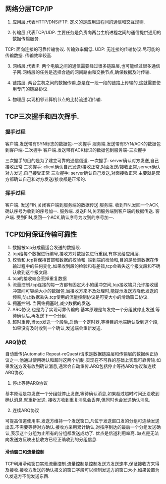 ## 网络分层TCP/IP

1. 应用层,代表HTTP/DNS/FTP. 定义的是应用进程间的通信和交互规则.

2. 传输层,代表TCP/UDP. 主要任务是负责向两台主机进程之间的通信提供通用的数据传输服务.

  TCP: 面向连接的可靠传输协议. 传输效率偏低.
  UDP: 无连接的传输协议.尽可能的传输数据. 传输效率较高.

3. 网络层,代表IP. 两个电脑之间的通信需要经过很多链路层,也可能经过很多通信子网.网络层的任务是选择合适的网间路由和交换节点,确保数据及时传输.

4. 链路层. 两台主机之间的数据传输,总是在一段一段的链路上传输的,这就需要使用专门的链路协议.

5. 物理层.实现相邻计算机节点的比特流透明传输.

## TCP三次握手和四次挥手.

### 握手过程

客户端.发送带有SYN标志的数据包-一次握手
服务端.发送带有SYN/ACK的数据包到客户端-二次握手
客户端.发送带有ACK标识的数据包到服务端-三次握手

三次握手的目的是为了建立可靠的通信信道.
一次握手: server确认对方发送,自己接收正常
二次握手: client确认自己发送/接收正常,对面发送/接收正常,server确认对方发送,自己接受正常
三次握手: server确认自己发送,对面接收正常
主要就是双方都确认自己和对方发送/接收都是正常的.

### 挥手过程

客户端. 发送FIN,关闭客户端到服务端的数据传送
服务端. 收到FIN,发回一个ACK,确认序号为收到的序号加一.
服务端. 发送FIN,关闭服务端到客户端的数据传送.
客户端. 受到FIN,发回一个ACK,确认序号为收到的序号加一.

## TCP如何保证传输可靠性

1. 数据被tcp分成最适合发送的数据段.
2. tcp给每个数据进行编号,接收方对数据包进行重组,有序发给应用层.
3. 校验和.tcp将保持首部和数据的校验和. 端到端的检验和,目的是检测数据在传输过程中的任何变化.如果收到段的检验和有差错,tcp会丢失这个报文段和不确认收到这个报文段.
4. tcp的接收端会丢掉重复数据
5. 流量控制.tcp连接的每一方都有固定大小的缓冲空间,tcp接收端只允许接收缓冲空间可容纳大小的数据包,当接收方来不及处理时,能提示发送方降低发送的频率,防止数据丢失.tcp使用的流量控制协议是可变大小的滑动窗口协议.
6. 拥塞控制. 当网络拥塞时,减少数据的发送.
7. ARQ协议,也是为了实现可靠传输的.基本原理是每发完一个分组就停止发送,等待确认后,再发送下一个分组.
8. 超时重传,当tcp发送一个段后,启动一个定时器,等待目的地端确认受到这个段,如果没有及时收到一个确认,发送端会重新发送.

### ARQ协议

自动重传(Automatic Repeat-reQuest)请求是数据链路层和传输层的数据纠正协议之一.他通过使用确认和超时这两个机制,实现在不可靠的基础上实现可靠传输.如果发送方没有收到确认消息,通常会自动重传.ARQ包括停止等待ARQ协议和连续ARQ协议.

1. 停止等待ARQ协议

基本原理是每发送一个分组就停止发送,等待确认消息,如果超过超时时间还没收到确认消息,就重新发送.
接收方收到重复消息会丢弃,但同时也会发送确认消息.

2. 连续ARQ协议

可提高信道使用率.发送方维持一个发送窗口,凡位于发送窗口发的分组可连续发送出去.不需要等待对方确认.接收方采用累计确认,对按序到达的最后一个分组发送确认,表示这个分组为止所有的分组都发送成功了.
优点是信道利用率高.
缺点是无法向发送方反映出接收方已经正确收到的分组信息.

#### 滑动窗口和流量控制

TCP利用滑动窗口实现流量控制.流量控制是控制发送方发送速率,保证接收方来得及接收.接收方发送的确认报文的窗口字段可以控制发送方的窗口大小,如果设置为0,发送方不能发送东西.